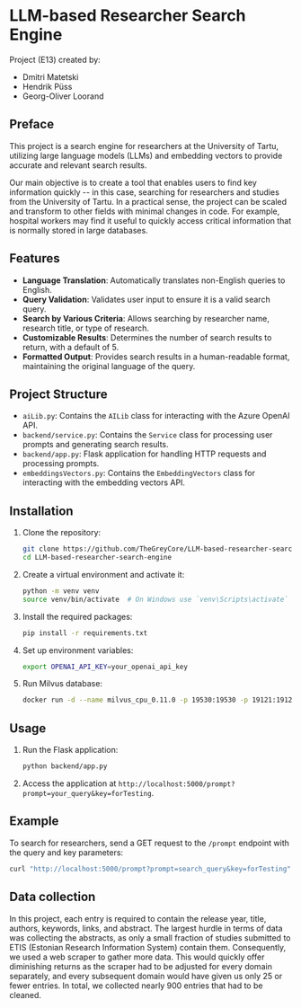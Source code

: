 # LLM-based Researcher Search Engine

Project (E13) created by:
- Dmitri Matetski
- Hendrik Püss
- Georg-Oliver Loorand

## Preface

This project is a search engine for researchers at the University of Tartu, utilizing large language models (LLMs) and embedding vectors to provide accurate and relevant search results.

Our main objective is to create a tool that enables users to find key information quickly -- in this case, searching for researchers and studies from the University of Tartu. In a practical sense, the project can be scaled and transform to other fields with minimal changes in code. For example, hospital workers may find it useful to quickly access critical information that is normally stored in large databases.

## Features

- **Language Translation**: Automatically translates non-English queries to English.
- **Query Validation**: Validates user input to ensure it is a valid search query.
- **Search by Various Criteria**: Allows searching by researcher name, research title, or type of research.
- **Customizable Results**: Determines the number of search results to return, with a default of 5.
- **Formatted Output**: Provides search results in a human-readable format, maintaining the original language of the query.

## Project Structure

- `aiLib.py`: Contains the `AILib` class for interacting with the Azure OpenAI API.
- `backend/service.py`: Contains the `Service` class for processing user prompts and generating search results.
- `backend/app.py`: Flask application for handling HTTP requests and processing prompts.
- `embeddingsVectors.py`: Contains the `EmbeddingVectors` class for interacting with the embedding vectors API.

## Installation

1. Clone the repository:
    ```sh
    git clone https://github.com/TheGreyCore/LLM-based-researcher-search-engine.git
    cd LLM-based-researcher-search-engine
    ```

2. Create a virtual environment and activate it:
    ```sh
    python -m venv venv
    source venv/bin/activate  # On Windows use `venv\Scripts\activate`
    ```

3. Install the required packages:
    ```sh
    pip install -r requirements.txt
    ```

4. Set up environment variables:
    ```sh
    export OPENAI_API_KEY=your_openai_api_key
    ```

5. Run Milvus database:
    ```sh
    docker run -d --name milvus_cpu_0.11.0 -p 19530:19530 -p 19121:19121 milvusdb/milvus:0.11.0-cpu-d030521-3ea1b4
    ```

## Usage

1. Run the Flask application:
    ```sh
    python backend/app.py
    ```

2. Access the application at `http://localhost:5000/prompt?prompt=your_query&key=forTesting`.

## Example

To search for researchers, send a GET request to the `/prompt` endpoint with the query and key parameters:
```sh
curl "http://localhost:5000/prompt?prompt=search_query&key=forTesting"
```

## Data collection

In this project, each entry is required to contain the release year, title, authors, keywords, links, and abstract. The largest hurdle in terms of data was collecting the abstracts, as only a small fraction of studies submitted to ETIS (Estonian Research Information System) contain them. Consequently, we used a web scraper to gather more data. This would quickly offer diminishing returns as the scraper had to be adjusted for every domain separately, and every subsequent domain would have given us only 25 or fewer entries. In total, we collected nearly 900 entries that had to be cleaned.

